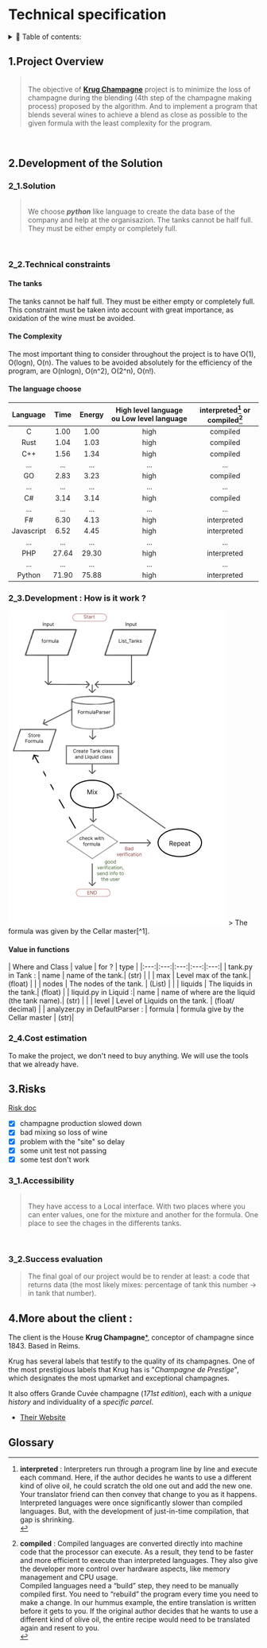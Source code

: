 # Technical specification

<details> 
<summary> 📖 Table of contents:</summary>

- [Technical specification](#technical-specification)
  - [1.Project Overview](#1project-overview)
  - [2.Development of the Solution](#2development-of-the-solution)
    - [2\_1.Solution](#2_1solution)
    - [2\_2.Technical constraints](#2_2technical-constraints)
      - [The tanks](#the-tanks)
      - [The Complexity](#the-complexity)
      - [The language choose](#the-language-choose)
    - [2\_3.Development : How is it work ?](#2_3development--how-is-it-work-)
      - [Value in functions](#value-in-functions)
    - [2\_4.Cost estimation](#2_4cost-estimation)
  - [3.Risks](#3risks)
    - [3\_1.Accessibility](#3_1accessibility)
    - [3\_2.Success evaluation](#3_2success-evaluation)
  - [4.More about the client :](#4more-about-the-client-)
  - [Glossary](#glossary)

</details>

## 1.Project Overview


> <br> The objective of [**Krug Champagne**](#4more-about-the-client-) project is to minimize the loss of champagne during the blending (4th step of the champagne making process) proposed by the algorithm. 
And to implement a program that blends several wines to achieve a blend as close as possible to the given formula with the least complexity for the program.
<br>

## 2.Development of the Solution

### 2_1.Solution
<!--à revoir -->
> <br>We choose **_python_** like language to create the data base of the company and help at the organisazion.
> The tanks cannot be half full. They must be either empty or completely full.
<br>
<!--they would a total of 400 wines, each embodying the individuality of a specific parcel.-->

### 2_2.Technical constraints
#### The tanks
The tanks cannot be half full. They must be either empty or completely full. This constraint must be taken into account with great importance, as oxidation of the wine must be avoided.
<br>

#### The Complexity
The most important thing to consider throughout the project is to have O(1), O(logn), O(n). 
The values to be avoided absolutely for the efficiency of the program, are O(nlogn), O(n^2), O(2^n), O(n!).
<br>

#### The language choose 
<!--3.14 de vitesse d'execution 11 ème plus rapide -->

|Language |Time | Energy | High level language ou Low level language | interpreted[^3] or compiled[^2]|
|:-----: |:----:|:----:|:----:|:----:|
| C |1.00| 1.00 | high | compiled |
| Rust |1.04| 1.03| high | compiled |
| C++ | 1.56 | 1.34 | high | compiled |
| ... | ... | ... | ... | ... |
| GO  | 2.83 | 3.23 | high | compiled |
| ... | ... | ... | ... | ... |
| C# | 3.14 | 3.14| high | compiled |
| ... | ... | ... | ... | ... |
| F# | 6.30 | 4.13| high | interpreted |
| Javascript | 6.52 | 4.45| high | interpreted |
| ... | ... | ... | ... | ... |
| PHP | 27.64 | 29.30| high | interpreted |
| ... | ... | ... | ... | ... |
| Python | 71.90 | 75.88| high | interpreted |




### 2_3.Development : How is it work ?
<img src="/docs/technical1.png">
<!--à continuer -->
> The formula was given by the Cellar master[^1].

#### Value in functions 

| Where and Class | value | for ? | type |
|:---:|:---:|:---:|:---:|:---:|
| tank.py in Tank : | name | name of the tank.| (str) |
|     | max | Level max of the tank.| (float) |
|     | nodes | The nodes of the tank. | (List) |
|     | liquids | The liquids in the tank.| (float) |
| liquid.py in Liquid :| name | name of where are the liquid (the tank name).| (str) |
|     | level |  Level of Liquids on the tank. | (float/ decimal) |
| analyzer.py in DefaultParser : | formula | formula give by the Cellar master | (str)|


### 2_4.Cost estimation

To make the project, we don't need to buy anything. We will use the tools that we already have.

## 3.Risks

[Risk doc](https://docs.google.com/spreadsheets/d/1c3TqdskpdIjxDfMc5kR791dv1CRFdnPDg-OVfnnxMEE/edit?usp=sharing)


- [x] champagne production slowed down
- [x] bad mixing so loss of wine
- [x] problem with the "site" so delay
- [x] some unit test not passing
- [x] some test don't work 
<!--a ajouté -->

### 3_1.Accessibility

> <br> They have access to a Local interface.<!--a ajouté et chnager si il faut --> With two places where you can enter values, one for the mixture and another for the formula. One place to see the chages in the differents tanks. 
<br>

### 3_2.Success evaluation

> The final goal of our project would be to render at least: a code that returns data (the most likely mixes: percentage of tank this number -> in tank that number).
<!-- renvoie des données (les mixes les plus probables : pourcentage de tankn -> dans tankn2 -->

## 4.More about the client :

The client is the House **Krug Champagne**[*](https://www.krug.com/fr/la-maison-krug), conceptor of champagne since 1843. Based in Reims.

Krug has several labels that testify to the quality of its champagnes. One of the most prestigious labels that Krug has is "_Champagne de Prestige_", which designates the most upmarket and exceptional champagnes.

It also offers Grande Cuvée champagne (_171st edition_), each with a _unique history_ and individuality of a _specific parcel_.

- [Their Website](https://www.krug.com/fr/la-maison-krug)

## Glossary 

[^1]: **Cellar master** : it is the person who makes the wine or the champagne.<br>

[^2]: **compiled** : Compiled languages are converted directly into machine code that the processor can execute. As a result, they tend to be faster and more efficient to execute than interpreted languages. They also give the developer more control over hardware aspects, like memory management and CPU usage.<br>
Compiled languages need a “build” step, they need to be manually compiled first. You need to “rebuild” the program every time you need to make a change. In our hummus example, the entire translation is written before it gets to you. If the original author decides that he wants to use a different kind of olive oil, the entire recipe would need to be translated again and resent to you.<br>

[^3]: **interpreted** : Interpreters run through a program line by line and execute each command. Here, if the author decides he wants to use a different kind of olive oil, he could scratch the old one out and add the new one. Your translator friend can then convey that change to you as it happens.<br>
Interpreted languages were once significantly slower than compiled languages. But, with the development of just-in-time compilation, that gap is shrinking.<br>